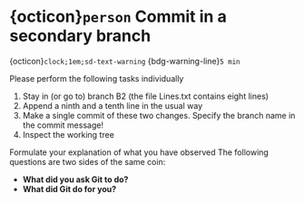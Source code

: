 #  {octicon}`person` Commit in a secondary branch
{octicon}`clock;1em;sd-text-warning` {bdg-warning-line}`5 min`

Please perform the following tasks individually
	    
1. Stay in (or go to) branch B2 (the file Lines.txt contains eight lines)
2. Append a ninth and a tenth line in the usual way
3. Make a single commit of these two changes. Specify the branch name in the commit message!
4. Inspect the working tree

Formulate your explanation of what you have observed
The following questions are two sides of the same coin:
* **What did you ask Git to do?**
* **What did Git do for you?**
